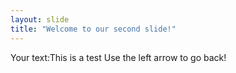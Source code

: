 ```yaml
---
layout: slide
title: "Welcome to our second slide!"
---
```

Your text:This is a test
Use the left arrow to go back!
